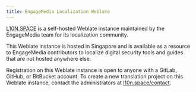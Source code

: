```yaml
---
title: EngageMedia Localization Weblate
---
```


[L10N.SPACE](https://l10n.party) is a self-hosted Weblate instance maintained by the EngageMedia team for its localization community.

This Weblate instance is hosted in Singapore and is available as a resource to EngageMedia contributors to localize digital security tools and guides that are not hosted anywhere else.

Registration on this Weblate instance is open to anyone with a GitLab, GitHub, or BitBucket account. To create a new translation project on this Weblate instance, contact the administrators at [l10n.space/contact](https://l10n.space/contact/).
